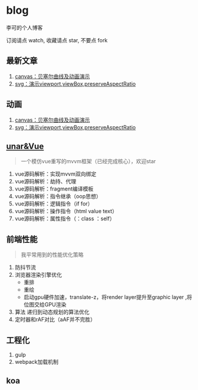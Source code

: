 # blog
李可的个人博客

订阅请点 watch, 收藏请点 star, 不要点 fork


## 最新文章

1. [canvas：贝塞尔曲线及动画演示](https://github.com/lkdghzh/blog/tree/master/javascript/animation/carton/bezeir)
2. [svg：演示viewport,viewBox,preserveAspectRatio](https://github.com/lkdghzh/blog/blob/master/javascript/animation/svg/preservrAspectRadioProgress.html)

## 动画
1. [canvas：贝塞尔曲线及动画演示](https://github.com/lkdghzh/blog/tree/master/javascript/animation/carton/bezeir)
2. [svg：演示viewport,viewBox,preserveAspectRatio](https://github.com/lkdghzh/blog/blob/master/javascript/animation/svg/preservrAspectRadioProgress.html)

## [unar&Vue](https://github.com/lkdghzh/unar.js)
> 一个模仿vue重写的mvvm框架（已经完成核心），欢迎star
1. vue源码解析：实现mvvm双向绑定
1. vue源码解析：劫持、代理
1. vue源码解析：fragment编译模板
1. vue源码解析：指令继承（oop思想）
1. vue源码解析：逻辑指令（if for）
1. vue源码解析：操作指令（html value text）
1. vue源码解析：属性指令（：class ：self）

## 前端性能
> 我平常用到的性能优化策略
1. 防抖节流
1. 浏览器渲染引擎优化
    + 重排
    + 重绘
    + 启动gpu硬件加速，translate-z，将render layer提升至graphic layer ,将位图交给GPU渲染
1. 算法 递归到动态规划的算法优化
1. 定时器和rAF对比（aAF并不完胜）

## 工程化
1. gulp
1. webpack加载机制

## koa




